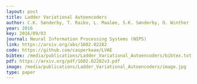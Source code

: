 ```yaml
---
layout: post
title: Ladder Variational Autoencoders
author: C.K. Sønderby, T. Raiko, L. Maaløe, S.K. Sønderby, O. Winther
year: 2016
key: 2016/09/03
journal: Neural Information Processing Systems (NIPS)
link: https://arxiv.org/abs/1602.02282
code: https://github.com/casperkaae/LVAE
bibtex: /media/publications/Ladder_Variational_Autoencoders/bibtex.txt
pdf: https://arxiv.org/pdf/1602.02282v3.pdf
image: /media/publications/Ladder_Variational_Autoencoders/image.jpg
type: paper
---
```


